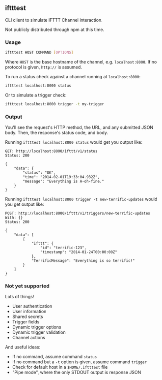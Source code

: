 ## iftttest

CLI client to simulate IFTTT Channel interaction.

Not publicly distributed through npm at this time.

### Usage

```bash
iftttest HOST COMMAND [OPTIONS]
```

Where `HOST` is the base hostname of the channel, e.g. `localhost:8000`. If no protocol is given, `http://` is assumed.

To run a status check against a channel running at `localhost:8000`:

```bash
iftttest localhost:8000 status
```

Or to simulate a trigger check:

```bash
iftttest localhost:8000 trigger -t my-trigger
```

### Output

You'll see the request's HTTP method, the URL, and any submitted JSON body. Then, the response's status code, and body.

Running `iftttest localhost:8000 status` would get you output like:

```
GET: http://localhost:8000/ifttt/v1/status
Status: 200

{
    "data": {
        "status": "OK",
        "time": "2014-02-01T19:33:04.932Z",
        "message": "Everything is A-oh-fine."
    }
}
```

Running `iftttest localhost:8000 trigger -t new-terrific-updates` would you get output like:

```
POST: http://localhost:8000/ifttt/v1/triggers/new-terrific-updates
With: {}
Status: 200

{
    "data": [
        {
            "ifttt": {
                "id": "terrific-123",
                "timestamp": "2014-01-24T00:00:00Z"
            },
            "TerrificMessage": "Everything is so terrific!"
        }
    ]
}
```

### Not yet supported

Lots of things!

* User authentication
* User information
* Shared secrets
* Trigger fields
* Dynamic trigger options
* Dynamic trigger validation
* Channel actions

And useful ideas:

* If no command, assume command `status`
* If no command but a `-t` option is given, assume command `trigger`
* Check for default host in a `$HOME/.iftttest` file
* "Pipe mode", where the only STDOUT output is response JSON